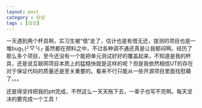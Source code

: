 ```yaml
---
layout: post
category : 日记
tags : [日记]
---
```

一天遇到两个杯具啊，实习生被“借”走了，估计也是有借无还，提测的项目也是一堆bug╮(╯▽╰)╭ 虽然都在预料之中，不过各种调不通还真是让我郁闷啊。经历了那么多个项目，至今还没有一个能把单元测试好好的覆盖起来，不知道是我的杯具，还是说互联网项目本质上的猛糙快就是这样的呢？但是我依然相信UT的存在对于保证代码的质量还是至关重要的。看来不行只能从一些开源项目里面找慰藉了。。。

还是得坚持把我的ptt完成，不然这么一天天拖下去，一辈子也写不完啊。每天坚决的要完成一个工具！
